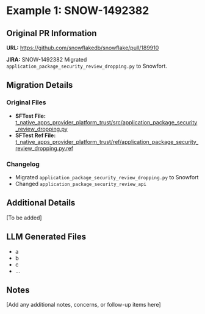 # Example 1: SNOW-1492382

## Original PR Information

**URL:** https://github.com/snowflakedb/snowflake/pull/189910

**JIRA:** SNOW-1492382 Migrated `application_package_security_review_dropping.py` to Snowfort.

## Migration Details

### Original Files
- **SFTest File:** [t_native_apps_provider_platform_trust/src/application_package_security_review_dropping.py](https://github.com/snowflakedb/snowflake/blob/219948a7c9b65283a323139cea89a3cabdf5b259/RegressionTests/regressions/t_native_apps_provider_platform_trust/src/application_package_security_review_dropping.py)
- **SFTest Ref File:** 
[t_native_apps_provider_platform_trust/ref/application_package_security_review_dropping.py.ref](https://github.com/snowflakedb/snowflake/blob/6bf9883fd94688c462c87997b3129caaf2e5578b/RegressionTests/regressions/t_native_apps_provider_platform_trust/ref/application_package_security_review_dropping.py.ref)

### Changelog
- Migrated `application_package_security_review_dropping.py` to Snowfort
- Changed `application_package_security_review_api`

## Additional Details
[To be added]

## LLM Generated Files
- a
- b
- c
- ...

## Notes
[Add any additional notes, concerns, or follow-up items here]